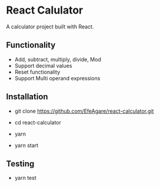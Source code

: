 # React Calulator
A calculator project built with React.
## Functionality
 - Add, subtract, multiply, divide, Mod
 - Support decimal values
 - Reset functionality
 - Support Multi operand expressions

## Installation 
 - git clone https://github.com/EfeAgare/react-calculator.git

 - cd react-calculator

 - yarn 

 - yarn start

 ## Testing
  - yarn test
